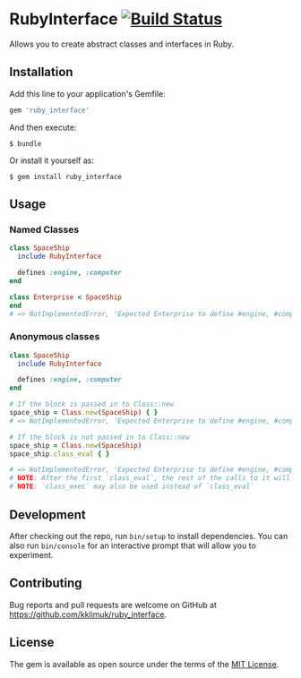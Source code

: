 # RubyInterface [![Build Status](https://travis-ci.org/kklimuk/ruby_interface.svg?branch=master)](https://travis-ci.org/kklimuk/ruby_interface)

Allows you to create abstract classes and interfaces in Ruby.

## Installation

Add this line to your application's Gemfile:

```ruby
gem 'ruby_interface'
```

And then execute:

    $ bundle

Or install it yourself as:

    $ gem install ruby_interface

## Usage

### Named Classes

```ruby
class SpaceShip
  include RubyInterface

  defines :engine, :computer
end

class Enterprise < SpaceShip
end
# => NotImplementedError, 'Expected Enterprise to define #engine, #computer'
``` 

### Anonymous classes

```ruby
class SpaceShip
  include RubyInterface

  defines :engine, :computer
end

# If the block is passed in to Class::new
space_ship = Class.new(SpaceShip) { }
# => NotImplementedError, 'Expected Enterprise to define #engine, #computer'

# If the block is not passed in to Class::new
space_ship = Class.new(SpaceShip)
space_ship.class_eval { }

# => NotImplementedError, 'Expected Enterprise to define #engine, #computer'
# NOTE: After the first `class_eval`, the rest of the calls to it will not check whether methods are defined.
# NOTE: `class_exec` may also be used instead of `class_eval`
```

## Development

After checking out the repo, run `bin/setup` to install dependencies.
You can also run `bin/console` for an interactive prompt that will allow you to experiment.

## Contributing

Bug reports and pull requests are welcome on GitHub at https://github.com/kklimuk/ruby_interface.


## License

The gem is available as open source under the terms of the [MIT License](http://opensource.org/licenses/MIT).

